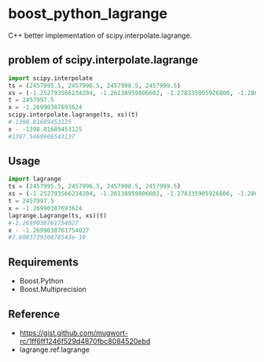 # boost_python_lagrange

C++ better implementation of scipy.interpolate.lagrange.

## problem of scipy.interpolate.lagrange

```python
import scipy.interpolate
ts = (2457995.5, 2457996.5, 2457998.5, 2457999.5)
xs = (-1.252793566234204, -1.26138959806602, -1.278335905926806, -1.286685192684683)
t = 2457997.5
x = -1.26990387693624
scipy.interpolate.lagrange(ts, xs)(t)
#-1398.81689453125
x - -1398.81689453125
#1397.5469906543137
```

## Usage

```python
import lagrange
ts = (2457995.5, 2457996.5, 2457998.5, 2457999.5)
xs = (-1.252793566234204, -1.26138959806602, -1.278335905926806, -1.286685192684683)
t = 2457997.5
x = -1.26990387693624
lagrange.Lagrange(ts, xs)(t)
#-1.2699038761754027
x - -1.2699038761754027
#7.608373930878543e-10
```

## Requirements

* Boost.Python
* Boost.Multiprecision

## Reference

* <https://gist.github.com/mugwort-rc/1ff6ff1246f529d4870fbc8084520ebd>
* lagrange.ref.lagrange
